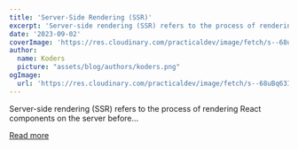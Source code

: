 ```yaml
---
title: 'Server-Side Rendering (SSR)'
excerpt: 'Server-side rendering (SSR) refers to the process of rendering React components on the server before...'
date: '2023-09-02'
coverImage: 'https://res.cloudinary.com/practicaldev/image/fetch/s--68uBq63I--/c_imagga_scale,f_auto,fl_progressive,h_420,q_auto,w_1000/https://dev-to-uploads.s3.amazonaws.com/uploads/articles/6e0li25mua6g8phxls34.jpg'
author:
  name: Koders
  picture: "assets/blog/authors/koders.png"
ogImage:
  url: 'https://res.cloudinary.com/practicaldev/image/fetch/s--68uBq63I--/c_imagga_scale,f_auto,fl_progressive,h_420,q_auto,w_1000/https://dev-to-uploads.s3.amazonaws.com/uploads/articles/6e0li25mua6g8phxls34.jpg'
---
```


Server-side rendering (SSR) refers to the process of rendering React components on the server before...

[Read more](https://dev.to/scofieldidehen/server-side-rendering-ssr-353e)
